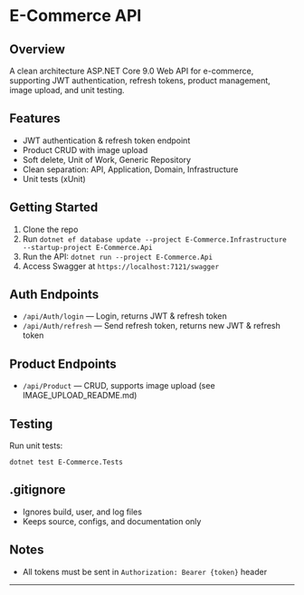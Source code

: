 # E-Commerce API

## Overview

A clean architecture ASP.NET Core 9.0 Web API for e-commerce, supporting JWT authentication, refresh tokens, product management, image upload, and unit testing.

## Features

- JWT authentication & refresh token endpoint
- Product CRUD with image upload
- Soft delete, Unit of Work, Generic Repository
- Clean separation: API, Application, Domain, Infrastructure
- Unit tests (xUnit)

## Getting Started

1. Clone the repo
2. Run `dotnet ef database update --project E-Commerce.Infrastructure --startup-project E-Commerce.Api`
3. Run the API: `dotnet run --project E-Commerce.Api`
4. Access Swagger at `https://localhost:7121/swagger`

## Auth Endpoints

- `/api/Auth/login` — Login, returns JWT & refresh token
- `/api/Auth/refresh` — Send refresh token, returns new JWT & refresh token

## Product Endpoints

- `/api/Product` — CRUD, supports image upload (see IMAGE_UPLOAD_README.md)

## Testing

Run unit tests:

```
dotnet test E-Commerce.Tests
```

## .gitignore

- Ignores build, user, and log files
- Keeps source, configs, and documentation only

## Notes

- All tokens must be sent in `Authorization: Bearer {token}` header

---
